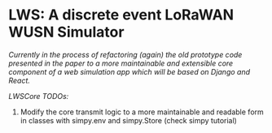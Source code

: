 # LWS: A discrete event LoRaWAN WUSN Simulator

*Currently in the process of refactoring (again) the old prototype code presented in the paper to a more maintainable and extensible core component of a web simulation app which will be based on Django and React.*

*LWSCore TODOs:*
1. Modify the core transmit logic to a more maintainable and readable form in classes with simpy.env and simpy.Store (check simpy tutorial)
